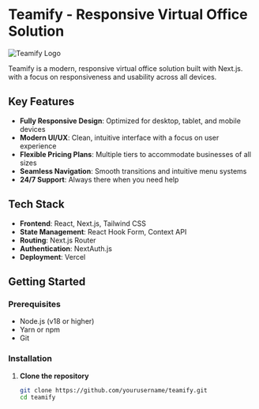 # Teamify - Responsive Virtual Office Solution

![Teamify Logo](/public/images/logo.png)

Teamify is a modern, responsive virtual office solution built with Next.js. with a focus on responsiveness and usability across all devices.

## Key Features

- **Fully Responsive Design**: Optimized for desktop, tablet, and mobile devices
- **Modern UI/UX**: Clean, intuitive interface with a focus on user experience
- **Flexible Pricing Plans**: Multiple tiers to accommodate businesses of all sizes
- **Seamless Navigation**: Smooth transitions and intuitive menu systems
- **24/7 Support**: Always there when you need help

## Tech Stack

- **Frontend**: React, Next.js, Tailwind CSS
- **State Management**: React Hook Form, Context API
- **Routing**: Next.js Router
- **Authentication**: NextAuth.js
- **Deployment**: Vercel

## Getting Started

### Prerequisites
- Node.js (v18 or higher)
- Yarn or npm
- Git

### Installation

1. **Clone the repository**
   ```bash
   git clone https://github.com/yourusername/teamify.git
   cd teamify

